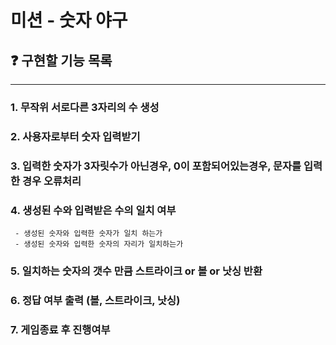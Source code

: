 # 미션 - 숫자 야구

## ❓ 구현할 기능 목록
---

### 1. 무작위 서로다른 3자리의 수 생성

### 2. 사용자로부터 숫자 입력받기

### 3. 입력한 숫자가 3자릿수가 아닌경우, 0이 포함되어있는경우, 문자를 입력한 경우 오류처리

### 4. 생성된 수와 입력받은 수의 일치 여부
     - 생성된 숫자와 입력한 숫자가 일치 하는가
     - 생성된 숫자와 입력한 숫자의 자리가 일치하는가

### 5. 일치하는 숫자의 갯수 만큼 스트라이크 or 볼 or 낫싱 반환

### 6. 정답 여부 출력 (볼, 스트라이크, 낫싱)

### 7. 게임종료 후 진행여부